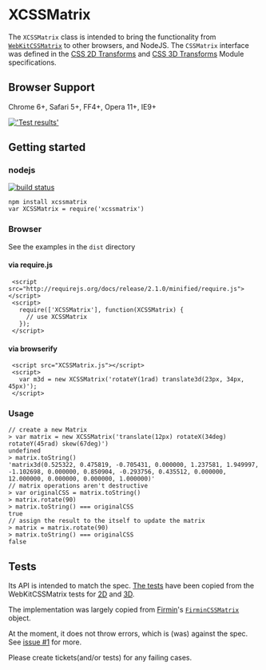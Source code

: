 XCSSMatrix
==========

The `XCSSMatrix` class is intended to bring the functionality from
[`WebKitCSSMatrix`][WebKitCSSMatrixDocs] to other browsers, and NodeJS. The `CSSMatrix` interface was defined in the [CSS 2D Transforms][2d] and [CSS 3D Transforms][3d] Module specifications.

## Browser Support ##
Chrome 6+, Safari 5+, FF4+, Opera 11+, IE9+

[!['Test results'](https://ci.testling.com/jfsiii/XCSSMatrix.png "Test results")](https://ci.testling.com/jfsiii/XCSSMatrix)

## Getting started
### nodejs
[![build status](https://secure.travis-ci.org/jfsiii/XCSSMatrix.png)](https://travis-ci.org/jfsiii/XCSSMatrix)
```
npm install xcssmatrix
var XCSSMatrix = require('xcssmatrix')
```

### Browser
See the examples in the `dist` directory

#### via require.js
```
 <script src="http://requirejs.org/docs/release/2.1.0/minified/require.js"></script>
 <script>
   require(['XCSSMatrix'], function(XCSSMatrix) {
     // use XCSSMatrix
   });
 </script>
```

#### via browserify
```
 <script src="XCSSMatrix.js"></script>
 <script>
   var m3d = new XCSSMatrix('rotateY(1rad) translate3d(23px, 34px, 45px)');
 </script>
```

### Usage

```
// create a new Matrix
> var matrix = new XCSSMatrix('translate(12px) rotateX(34deg) rotateY(45rad) skew(67deg)')
undefined
> matrix.toString()
'matrix3d(0.525322, 0.475819, -0.705431, 0.000000, 1.237581, 1.949997, -1.102698, 0.000000, 0.850904, -0.293756, 0.435512, 0.000000, 12.000000, 0.000000, 0.000000, 1.000000)'
// matrix operations aren't destructive
> var originalCSS = matrix.toString()
> matrix.rotate(90)
> matrix.toString() === originalCSS
true
// assign the result to the itself to update the matrix
> matrix = matrix.rotate(90)
> matrix.toString() === originalCSS
false
```

## Tests ##
Its API is intended to match the spec. [The tests](http://jfsiii.github.io/firmin/test/) have been copied from the WebKitCSSMatrix tests for [2D](2dtests) and [3D](3dtests).

The implementation was largely copied from [Firmin](http://extralogical.net/projects/firmin/)'s [`FirminCSSMatrix`](https://github.com/beastaugh/firmin/blob/master/src/matrix.js) object.


At the moment, it does not throw errors, which is (was) against the spec. See [issue #1](https://github.com/jfsiii/XCSSMatrix/issues/1) for more.

Please create tickets(and/or tests) for any failing cases.

  [WebKitCSSMatrixDocs]: http://developer.apple.com/library/safari/documentation/AudioVideo/Reference/WebKitCSSMatrixClassReference/WebKitCSSMatrix/WebKitCSSMatrix.html
  [2d]: http://www.w3.org/TR/2011/WD-css3-2d-transforms-20111215/#cssmatrix-interface
  [2dtests]: [http://src.chromium.org/svn/branches/WebKit/472/LayoutTests/transforms/cssmatrix-2d-interface.xhtml]
  [3d]: http://www.w3.org/TR/2009/WD-css3-3d-transforms-20090320/#cssmatrix-interface
  [3dtests]: [http://src.chromium.org/svn/branches/WebKit/472/LayoutTests/transforms/cssmatrix-3d-interface.xhtml]
